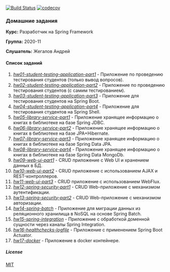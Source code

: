 [![Build Status](https://travis-ci.org/andreyzhegalov/2020-11-otus-spring-zhegalov.svg?branch=main)](https://travis-ci.org/andreyzhegalov/2020-11-otus-spring-zhegalov)
[![codecov](https://codecov.io/gh/andreyzhegalov/2020-11-otus-spring-zhegalov/branch/main/graph/badge.svg?token=s9BbEd1xif)](https://codecov.io/gh/andreyzhegalov/2020-11-otus-spring-zhegalov)

### Домашние задания

**Курс:** Разработчик на Spring Framework

**Группа:** 2020-11

**Слушатель:** Жегалов Андрей

#### Список заданий

1. [*hw01-student-testing-application-part1*](https://github.com/andreyzhegalov/2020-11-otus-spring-zhegalov/tree/main/hw01-student-testing-application-part1) - Приложение по проведению
тестирования студентов (только вывод вопросов).
2. [*hw02-student-testing-application-part2*](https://github.com/andreyzhegalov/2020-11-otus-spring-zhegalov/tree/main/hw02-student-testing-application-part2) - Приложение по проведению тестирования
студентов (с самим тестированием).
3. [*hw03-student-testing-application-part3*](https://github.com/andreyzhegalov/2020-11-otus-spring-zhegalov/tree/main/hw03-student-testing-application-part3) - Приложение для тестирования
студентов на Spring Boot.
4. [*hw04-student-testing-application-part4*](https://github.com/andreyzhegalov/2020-11-otus-spring-zhegalov/tree/main/hw04-student-testing-application-part4) - Приложение для тестирования
студентов на Spring Shell.
5. [*hw05-library-service-part1*](https://github.com/andreyzhegalov/2020-11-otus-spring-zhegalov/tree/main/hw05-library-service-part1) - Приложение хранящее информацию о книгах
в библиотеке на базе Spring JDBC.
6. [*hw06-library-service-part2*](https://github.com/andreyzhegalov/2020-11-otus-spring-zhegalov/tree/main/hw06-library-service-part2) - Приложение хранящее информацию о книгах в
библиотеке на базе JPA+Hibernate.
7. [*hw07-library-service-part3*](https://github.com/andreyzhegalov/2020-11-otus-spring-zhegalov/tree/main/hw07-library-service-part3) - Приложение хранящее информацию о книгах в
библиотеке на базе Spring Data JPA.
8. [*hw08-library-service-part4*](https://github.com/andreyzhegalov/2020-11-otus-spring-zhegalov/tree/main/hw08-library-service-part4) - Приложение хранящее информацию о книгах в
библиотеке на базе Spring Data MongoDb.
9. [*hw09-web-ui-part1*](https://github.com/andreyzhegalov/2020-11-otus-spring-zhegalov/tree/main/hw09-web-ui-part1) - CRUD приложение с Web UI и хранением данных в БД.
10. [*hw10-web-ui-part2*](https://github.com/andreyzhegalov/2020-11-otus-spring-zhegalov/tree/main/hw10-web-ui-part2) - CRUD приложение с использованием AJAX и REST-контроллеров.
11. [*hw11-web-ui-part3*](https://github.com/andreyzhegalov/2020-11-otus-spring-zhegalov/tree/main/hw11-web-ui-part3) - CRUD приложение с использованием WebFlux.
12. [*hw12-spring-security-part1*](https://github.com/andreyzhegalov/2020-11-otus-spring-zhegalov/tree/main/hw12-spring-security-part1) - CRUD Web-приложение с механизмом аутентификации.
13. [*hw13-spring-security-part2*](https://github.com/andreyzhegalov/2020-11-otus-spring-zhegalov/tree/main/hw13-spring-security-part2) - CRUD Web-приложение с механизмом авторизации.
14. [*hw14-spring-batch*](https://github.com/andreyzhegalov/2020-11-otus-spring-zhegalov/tree/main/hw14-spring-batch) - Приложение для миграции данных из реляционного хранилища в NoSQL на основе Spring Batch.
15. [*hw15-spring-integration*](https://github.com/andreyzhegalov/2020-11-otus-spring-zhegalov/tree/main/hw15-spring-integration) - Приложение с обработкой доменной сущности через каналы Spring Integration.
16. [*hw16-healthchecks-logfile*](https://github.com/andreyzhegalov/2020-11-otus-spring-zhegalov/tree/main/hw16-healthchecks-logfile) - Приложение с применением Spring Boot Actuator.
17. [*hw17-docker*](https://github.com/andreyzhegalov/2020-11-otus-spring-zhegalov/tree/main/hw17-docker) - Приложение в docker контейнере.

##### License

[MIT](https://github.com/andreyzhegalov/2020-11-otus-spring-zhegalov/blob/main/LICENSE)
